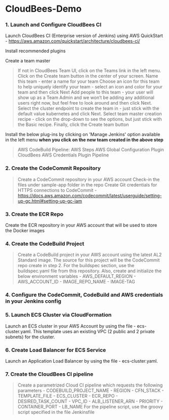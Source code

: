 # CloudBees-Demo

### 1. Launch and Configure CloudBees CI

Launch CloudBees CI (Enterprise version of Jenkins) using AWS QuickStart - https://aws.amazon.com/quickstart/architecture/cloudbees-ci/

Install recommended plugins 

Create a team master 
 > If not in CloudBees Team UI, click on the Teams link in the left menu.
 > Click on the Create team button in the center of your screen.
 > Name this team - enter a name for your team 
 > Choose an icon for this team to help uniquely identify your team - select an icon and color for your team and then click Next
 > Add people to this team - your user will show up as a Team Admin and we won’t be adding any additional users right now, but feel free to look around and then click Next.
 > Select the cluster endpoint to create the team in - just stick with the default value kubernetes and click Next.
 > Select team master creation recipe - click on the drop-down to see the options, but just stick with the Basic recipe.
 > Finally, click the Create team button

Install the below plug-ins by clicking on 'Manage Jenkins' option available in the left menu **when you click on the new team created in the above step**
 >  AWS CodeBuild 
 >  Pipeline: AWS Steps 
 >  AWS Global Configuration Plugin
 >  CloudBees AWS Credentials Plugin
 >  Pipeline

### 2. Create the CodeCommit Repository
 >  Create a CodeCommit repository in your AWS account 
 >  Check-in the files under sample-app folder in the repo
 >  Create Git credentials for HTTPS connections to CodeCommit - https://docs.aws.amazon.com/codecommit/latest/userguide/setting-up-gc.html#setting-up-gc-iam

### 3. Create the ECR Repo 
Create the ECR repository in your AWS account that will be used to store the Docker images 

### 4. Create the CodeBuild Project
 > Create a CodeBuild project in your AWS account using the latest AL2 Standard image. 
 > The source for this project will be the CodeCommit repo create in step 2. 
 > For the buildspec section, use the buildspec.yaml file from this repository. 
 > Also, create and initialize the below environment variables 
    - AWS_DEFAULT_REGION 
    - AWS_ACCOUNT_ID
    - IMAGE_REPO_NAME
    - IMAGE-TAG 

### 4. Configure the CodeCommit, CodeBuild and AWS credentials in your Jenkins config 

### 5. Launch ECS Cluster via CloudFormation
Launch an ECS cluster in your AWS Account by using the file - ecs-cluster.yaml. This template uses an existing VPC (2 public and 2 private subnets) for the cluster. 

### 6. Create Load Balancer for ECS Service 
Launch an Application Load Balancer by using the file - ecs-cluster.yaml.

### 7. Create the CloudBees CI pipeline 
 > Create a parametrized Cloud CI pipeline which requests the following parameters
    - CODEBUILD_PROJECT_NAME
    - REGION
    - CFN_STACK
    - TEMPLATE_FILE
    - ECS_CLUSTER
    - ECR_REPO 
    - DESIRED_TASK_COUNT 
    - VPC_ID 
    - ALB_LISTENER_ARN 
    - PRIORITY 
    - CONTAINER_PORT 
    - LB_NAME 
  > For the pipeline script, use the groovy script specified in the file Jenkinsfile

